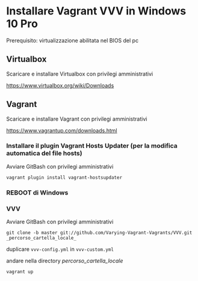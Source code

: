# Installare Vagrant VVV in Windows 10 Pro

Prerequisito: virtualizzazione abilitata nel BIOS del pc

## Virtualbox

Scaricare e installare Virtualbox con privilegi amministrativi

https://www.virtualbox.org/wiki/Downloads

## Vagrant

Scaricare e installare Vagrant con privilegi amministrativi

https://www.vagrantup.com/downloads.html

### Installare il plugin Vagrant Hosts Updater (per la modifica automatica del file hosts)

Avviare GitBash con privilegi amministrativi

```vagrant plugin install vagrant-hostsupdater```

### REBOOT di Windows

### VVV

Avviare GitBash con privilegi amministrativi

```git clone -b master git://github.com/Varying-Vagrant-Vagrants/VVV.git _percorso_cartella_locale_```

duplicare ```vvv-config.yml``` in ```vvv-custom.yml```

andare nella directory _percorso_cartella_locale_

```vagrant up```

